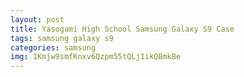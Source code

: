 ```yaml
---
layout: post
title: Yasogami High School Samsung Galaxy S9 Case
tags: samsung galaxy s9
categories: samsung
img: 1Kmjw9smfKnxv6Qzpm55tQLj1ikQBmkBe
---
```

